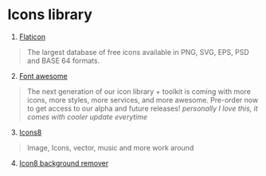 # Icons library


1. <a href="https://www.flaticon.com
" target="_blank">Flaticon</a>

>The largest database of free icons available in PNG, SVG, EPS, PSD and BASE 64 formats.

2.  <a href="https://fontawesome.com" target="_blank">Font awesome</a>
>The next generation of our icon library + toolkit is coming with more icons, more styles, more services, and more awesome. Pre-order now to get access to our alpha and future releases!
_personally I love this, it comes with cooler update everytime_

3.  <a href="https://icons8.com
" target="_blank">Icons8</a>
> Image, Icons, vector, music and more work around



4. <a href="https://icons8.com/bgremover" target="_blank"> Icon8 background remover</a>
